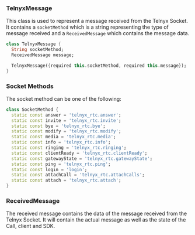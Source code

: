 ### TelnyxMessage
This class is used to represent a message received from the Telnyx Socket. It contains a `socketMethod` which is a string representing the type of message received and a `ReceivedMessage` which contains the message data.

```dart
class TelnyxMessage {
  String socketMethod;
  ReceivedMessage message;

  TelnyxMessage({required this.socketMethod, required this.message});
}
```

### Socket Methods
The socket method can be one of the following:

```dart
class SocketMethod {
  static const answer = 'telnyx_rtc.answer';
  static const invite = 'telnyx_rtc.invite';
  static const bye = 'telnyx_rtc.bye';
  static const modify = 'telnyx_rtc.modify';
  static const media = 'telnyx_rtc.media';
  static const info = 'telnyx_rtc.info';
  static const ringing = 'telnyx_rtc.ringing';
  static const clientReady = 'telnyx_rtc.clientReady';
  static const gatewayState = 'telnyx_rtc.gatewayState';
  static const ping = 'telnyx_rtc.ping';
  static const login = 'login';
  static const attachCall = 'telnyx_rtc.attachCalls';
  static const attach = 'telnyx_rtc.attach';
}
```

### ReceivedMessage
The received message contains the data of the message received from the Telnyx Socket. It will contain the actual message as well as the state of the Call, client and SDK. 
